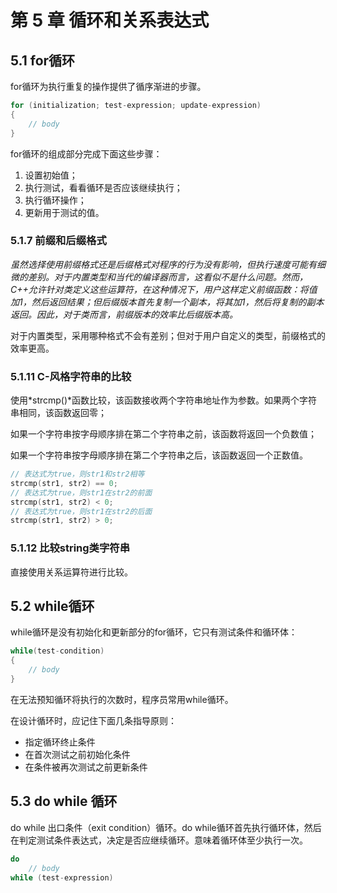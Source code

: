# 第 5 章 循环和关系表达式

## 5.1 for循环

for循环为执行重复的操作提供了循序渐进的步骤。

```c++
for (initialization; test-expression; update-expression)
{
    // body
}
```

for循环的组成部分完成下面这些步骤：

1. 设置初始值；
2. 执行测试，看看循环是否应该继续执行；
3. 执行循环操作；
4. 更新用于测试的值。

### 5.1.7 前缀和后缀格式

*虽然选择使用前缀格式还是后缀格式对程序的行为没有影响，但执行速度可能有细微的差别。对于内置类型和当代的编译器而言，这看似不是什么问题。然而，C++允许针对类定义这些运算符，在这种情况下，用户这样定义前缀函数：将值加1，然后返回结果；但后缀版本首先复制一个副本，将其加1，然后将复制的副本返回。因此，对于类而言，前缀版本的效率比后缀版本高。*

对于内置类型，采用哪种格式不会有差别；但对于用户自定义的类型，前缀格式的效率更高。

### 5.1.11 C-风格字符串的比较

使用*strcmp()*函数比较，该函数接收两个字符串地址作为参数。如果两个字符串相同，该函数返回零；

如果一个字符串按字母顺序排在第二个字符串之前，该函数将返回一个负数值；

如果一个字符串按字母顺序排在第二个字符串之后，该函数返回一个正数值。

```c++
// 表达式为true，则str1和str2相等
strcmp(str1, str2) == 0;
// 表达式为true，则str1在str2的前面
strcmp(str1, str2) < 0;
// 表达式为true，则str1在str2的后面
strcmp(str1, str2) > 0;
```

### 5.1.12 比较string类字符串

直接使用关系运算符进行比较。

## 5.2 while循环

while循环是没有初始化和更新部分的for循环，它只有测试条件和循环体：

```c++
while(test-condition)
{
    // body
}
```

在无法预知循环将执行的次数时，程序员常用while循环。

在设计循环时，应记住下面几条指导原则：

+ 指定循环终止条件
+ 在首次测试之前初始化条件
+ 在条件被再次测试之前更新条件

## 5.3 do while 循环

do while 出口条件（exit condition）循环。do while循环首先执行循环体，然后在判定测试条件表达式，决定是否应继续循环。意味着循环体至少执行一次。

```c++
do
    // body
while (test-expression)
```

